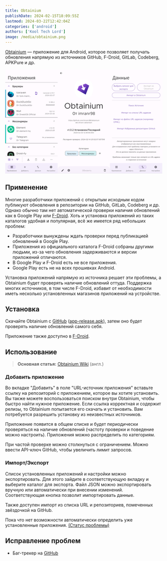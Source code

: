 ```yaml
---
title: Obtainium
publishDate: 2024-02-15T18:09:55Z
lastmod: 2024-03-22T12:42:04Z
categories: ['android']
authors: ['Kool Tech Lord']
image: /media/obtainium.png
---
```


[Obtainium](https://github.com/ImranR98/Obtainium#readme) — приложение для
Android, которое позволяет получать обновления напрямую из источников GitHub,
F-Droid, GitLab, Codeberg, APKPure и др.

<!--more-->

![Obtainium](/media/obtainium.png)

## Применение

Многие разработчики приложений с открытым исходным кодом публикуют обновления в
репозитории на GitHub, GitLab, Codeberg и др. Однако обычно там нет
автоматической проверки наличия обновлений как в Google Play или
[F-Droid](/wiki/f-droid). Хоть и установка приложений из таких каталогов
удобная и популярная, всё же имеется ряд небольших проблем:

- Разработчики вынуждены ждать проверки перед публикацией обновлений в Google
Play.
- Приложения из официального каталога F-Droid собраны другими людьми, из-за чего
обновления задерживаются и версии приложений отличаются.
- В Google Play и F-Droid есть не все приложения.
- Google Play есть не на всех прошивках Android.

Установка приложений напрямую из источника решает эти проблемы, а Obtainium
будет проверять наличие обновлений оттуда. Поддержка многих источников, в
том числе F-Droid, избавит от необходимости иметь несколько установленных
магазинов приложений на устройстве.

## Установка

Скачайте Obtainium с
[GitHub](https://github.com/ImranR98/Obtainium/releases/latest)
([app-release.apk](https://github.com/ImranR98/Obtainium/releases/latest/download/app-release.apk)),
затем оно будет проверять наличие обновлений самого себя.

Приложение также доступно в
[F-Droid](https://f-droid.org/packages/dev.imranr.obtainium.fdroid).

## Использование

> **Основная статья:**
[Obtainium Wiki](https://github.com/ImranR98/Obtainium/wiki) (англ.)

### Добавить приложение

Во вкладке "Добавить" в поле "URL-источник приложения" вставьте ссылку на
репозиторий с приложением, которое вы хотите установить. Вы также можете
воспользоваться поиском внутри Obtainium, чтобы быстро найти нужное приложение.
Если ссылка корректная и содержит релизы, то Obtainium попытается его скачать и
установить. Вам потребуется разрешить установку из неизвестных источников.

Приложение появится в общем списке и будет периодически проверяться на наличие
обновлений (частоту проверки и поведение можно настроить). Приложения можно
распределить по категориям.

При частой проверке можно столкнуться с ограничением. Можно ввести API-ключ
GitHub, чтобы увеличить лимит запросов.

### Импорт/Экспорт

Список установленных приложений и настройки можно экспортировать. Для этого
зайдите в соответствующую вкладку и выберите каталог для экспорта. Файл JSON
можно экспортировать вручную или автоматически при внесении изменений.
Соответствующая кнопка позволит импортировать данные.

Также доступен импорт из списка URL и репозиториев, помеченных звёздочкой на
GitHub.

Пока что нет возможности автоматически определить уже установленные приложения.
[(Статус проблемы)](https://github.com/ImranR98/Obtainium/issues/163)

## Исправление проблем

- Баг-трекер на [GitHub](https://github.com/ImranR98/Obtainium/issues)
